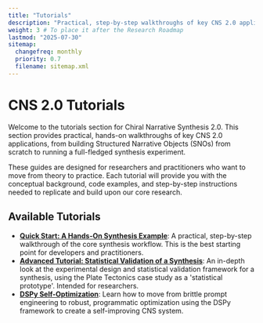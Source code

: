 ```yaml
---
title: "Tutorials"
description: "Practical, step-by-step walkthroughs of key CNS 2.0 applications and experiments."
weight: 3 # To place it after the Research Roadmap
lastmod: "2025-07-30"
sitemap:
  changefreq: monthly
  priority: 0.7
  filename: sitemap.xml
---
```


# CNS 2.0 Tutorials

Welcome to the tutorials section for Chiral Narrative Synthesis 2.0. This section provides practical, hands-on walkthroughs of key CNS 2.0 applications, from building Structured Narrative Objects (SNOs) from scratch to running a full-fledged synthesis experiment.

These guides are designed for researchers and practitioners who want to move from theory to practice. Each tutorial will provide you with the conceptual background, code examples, and step-by-step instructions needed to replicate and build upon our core research.

## Available Tutorials

-   **[Quick Start: A Hands-On Synthesis Example](./quick-start-plate-tectonics/)**: A practical, step-by-step walkthrough of the core synthesis workflow. This is the best starting point for developers and practitioners.
-   **[Advanced Tutorial: Statistical Validation of a Synthesis](./plate-tectonics-synthesis/)**: An in-depth look at the experimental design and statistical validation framework for a synthesis, using the Plate Tectonics case study as a 'statistical prototype'. Intended for researchers.
-   **[DSPy Self-Optimization](./dspy-self-optimization/)**: Learn how to move from brittle prompt engineering to robust, programmatic optimization using the DSPy framework to create a self-improving CNS system.